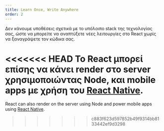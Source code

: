 ```yaml
---
title: Learn Once, Write Anywhere
order: 2
---
```


Δεν κάνουμε υποθέσεις σχετικά με το υπόλοιπο stack της τεχνολογίας σας, ώστε να μπορείτε να αναπτύξετε νέες λειτουργίες στο React χωρίς να ξαναγράψετε τον κώδικα σας.

<<<<<<< HEAD
Το React μπορεί επίσης να κάνει render στο server χρησιμοποιώντας Node, και mobile apps με χρήση του [React Native](https://facebook.github.io/react-native/).
=======
React can also render on the server using Node and power mobile apps using [React Native](https://reactnative.dev/).
>>>>>>> c883f623d597852b49f9314bb8133442ef9d3298
